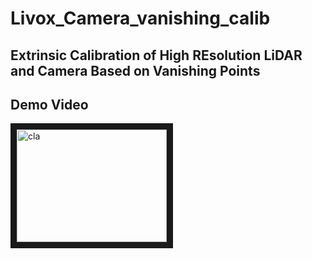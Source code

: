 # Livox_Camera_vanishing_calib
## Extrinsic Calibration of High REsolution LiDAR and Camera Based on Vanishing Points


## Demo Video

<a href="https://youtu.be/17XT2uk6Mf8" target="_blank"><img src="https://i9.ytimg.com/vi_webp/17XT2uk6Mf8/mq1.webp?sqp=COD-5bUG-oaymwEmCMACELQB8quKqQMa8AEB-AH-CYAC0AWKAgwIABABGGUgZShlMA8=&rs=AOn4CLCjSJ0h13AynXrP8y_Vx3Kdyo257g" alt="cla" width="240" height="180" border="10" /></a>